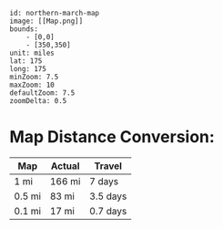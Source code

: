 ```leaflet
id: northern-march-map
image: [[Map.png]]
bounds:
	- [0,0]
	- [350,350]
unit: miles
lat: 175
long: 175
minZoom: 7.5
maxZoom: 10
defaultZoom: 7.5
zoomDelta: 0.5
```
# Map Distance Conversion:
| Map | Actual | Travel |
| ---- | ---- | ---- |
| 1 mi | 166 mi | 7 days |
| 0.5 mi | 83 mi | 3.5 days |
| 0.1 mi | 17 mi | 0.7 days |

